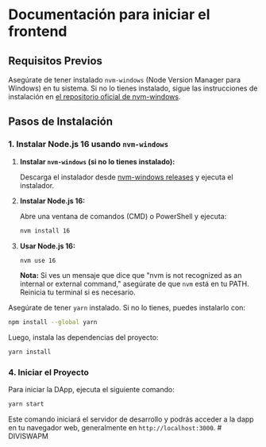 
# Documentación para iniciar el frontend

## Requisitos Previos

Asegúrate de tener instalado `nvm-windows` (Node Version Manager para Windows) en tu sistema. Si no lo tienes instalado, sigue las instrucciones de instalación en [el repositorio oficial de nvm-windows](https://github.com/coreybutler/nvm-windows).

## Pasos de Instalación

### 1. Instalar Node.js 16 usando `nvm-windows`

1. **Instalar `nvm-windows` (si no lo tienes instalado):**

   Descarga el instalador desde [nvm-windows releases](https://github.com/coreybutler/nvm-windows/releases) y ejecuta el instalador.

2. **Instalar Node.js 16:**

   Abre una ventana de comandos (CMD) o PowerShell y ejecuta:

   ```bash
   nvm install 16
   ```

3. **Usar Node.js 16:**

   ```bash
   nvm use 16
   ```

   **Nota:** Si ves un mensaje que dice que "nvm is not recognized as an internal or external command," asegúrate de que `nvm` está en tu PATH. Reinicia tu terminal si es necesario.


Asegúrate de tener `yarn` instalado. Si no lo tienes, puedes instalarlo con:

```bash
npm install --global yarn
```

Luego, instala las dependencias del proyecto:

```bash
yarn install
```

### 4. Iniciar el Proyecto

Para iniciar la DApp, ejecuta el siguiente comando:

```bash
yarn start
```

Este comando iniciará el servidor de desarrollo y podrás acceder  a la dapp en tu navegador web, generalmente en `http://localhost:3000`.
#   D I V I S W A P M  
 